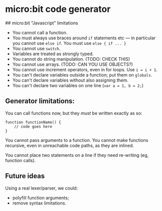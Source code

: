 # micro:bit code generator

## micro:bit "Javascript" limitations

* You cannot call a function.
* You must always use braces around `if` statements etc — in particular you cannot use `else if`. You must use `else { if ... }`
* You cannot use `switch`.
* Variables are treated as strongly typed.
* You cannot do string manipulation. (TODO: CHECK THIS)
* You cannot use arrays. (TODO: CAN YOU USE OBJECTS?)
* You cannot use increment operators, even in for loops. Use `i = i + 1`.
* You can't declare variables outside a function; put them on `globals`.
* You can't declare variables without also assigning them.
* You can't declare two variables on one line (`var a = 1, b = 2;`)

## Generator limitations:

You can call functions now, but they *must* be written exactly as so:

```
function functionName() {
	// code goes here
}
```

You cannot pass arguments to a function. You cannot make functions recursive, even in unreachable code paths, as they are inlined.

You cannot place two statements on a line if they need re-writing (eg, function calls).

## Future ideas

Using a real lexer/parser, we could:

* polyfill function arguments;
* remove syntax limitations.

